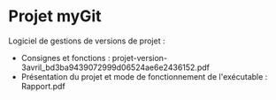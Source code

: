 # Projet myGit

Logiciel de gestions de versions de projet : 
- Consignes et fonctions : projet-version-3avril_bd3ba9439072999d06524ae6e2436152.pdf
- Présentation du projet et mode de fonctionnement de l'exécutable : Rapport.pdf

